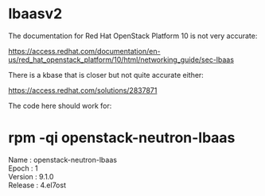 # lbaasv2
The documentation for Red Hat OpenStack Platform 10 is not very accurate:  

https://access.redhat.com/documentation/en-us/red_hat_openstack_platform/10/html/networking_guide/sec-lbaas    

There is a kbase that is closer but not quite accurate either:  

https://access.redhat.com/solutions/2837871  

The code here should work for:

# rpm -qi openstack-neutron-lbaas  
Name        : openstack-neutron-lbaas  
Epoch       : 1  
Version     : 9.1.0  
Release     : 4.el7ost  

